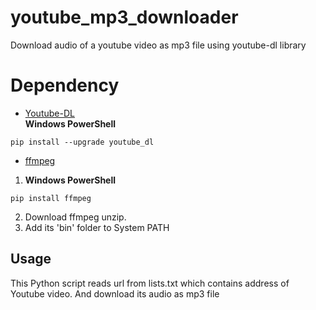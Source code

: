 # youtube_mp3_downloader
Download audio of a youtube video as mp3 file using youtube-dl library

# Dependency 
+ [Youtube-DL](https://rg3.github.io/youtube-dl/)  
**Windows PowerShell**
```
pip install --upgrade youtube_dl
```
+ [ffmpeg](https://www.ffmpeg.org/)
1. **Windows PowerShell**
```
pip install ffmpeg
```
2. Download ffmpeg unzip.
3. Add its 'bin' folder to System PATH 

## Usage
This Python script reads url from lists.txt which contains address of Youtube video.
And download its audio as mp3 file

